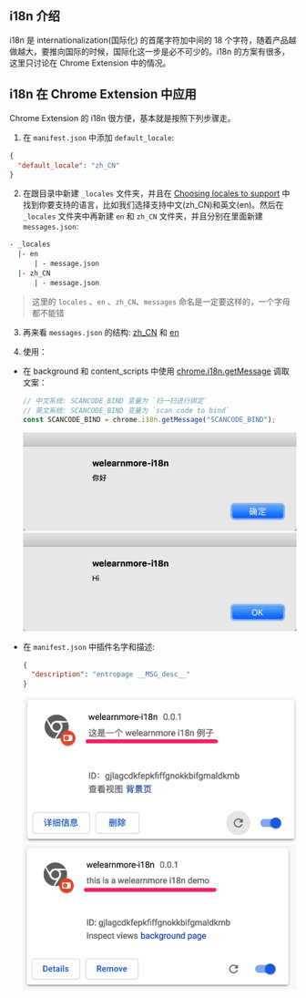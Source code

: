 ## i18n 介绍

i18n 是 internationalization(国际化) 的首尾字符加中间的 18 个字符，随着产品越做越大，要推向国际的时候，国际化这一步是必不可少的。i18n 的方案有很多，这里只讨论在 Chrome Extension 中的情况。

## i18n 在 Chrome Extension 中应用

Chrome Extension 的 i18n 很方便，基本就是按照下列步骤走。

1. 在 `manifest.json` 中添加 `default_locale`:

  ```json
  {
    "default_locale": "zh_CN"
  }
  ```

2. 在跟目录中新建 `_locales` 文件夹，并且在 [Choosing locales to support](https://developer.chrome.com/webstore/i18n?csw=1#localeTable) 中找到你要支持的语言，比如我们选择支持中文(zh_CN)和英文(en)。然后在 `_locales` 文件夹中再新建 `en` 和 `zh_CN` 文件夹，并且分别在里面新建 `messages.json`:

  ```bash
  - _locales
    |- en
        | - message.json
    |- zh_CN
        | - message.json
  ```

  > 这里的 `locales` 、`en` 、`zh_CN`、`messages` 命名是一定要这样的，一个字母都不能错

3. 再来看 `messages.json` 的结构: [zh_CN](http://gitlab.entropage.com/e-fe/nopassword-chrome-extension/blob/master/chrome/_locales/zh_CN/messages.json) 和 [en](http://gitlab.entropage.com/e-fe/nopassword-chrome-extension/blob/master/chrome/_locales/en/messages.json)

4. 使用：

  * 在 background 和 content_scripts 中使用 [chrome.i18n.getMessage](https://developer.chrome.com/extensions/i18n#method-getMessage) 调取文案：

    ```js
    // 中文系统: SCANCODE_BIND 变量为 `扫一扫进行绑定`
    // 英文系统: SCANCODE_BIND 变量为 `scan code to bind`
    const SCANCODE_BIND = chrome.i18n.getMessage("SCANCODE_BIND");
    ```

    ![zh](../images/i18n-01.jpg)
    ![en](../images/i18n-03.jpg)


  * 在 `manifest.json` 中插件名字和描述:

    ```json
    {
      "description": "entropage __MSG_desc__"
    }
    ```

    ![zh](../images/i18n-02.jpg)
    ![en](../images/i18n-04.jpg)
